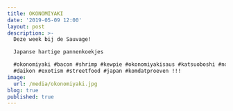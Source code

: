 ```yaml
---
title: OKONOMIYAKI
date: '2019-05-09 12:00'
layout: post
description: >-
  Deze week bij de Sauvage!

  Japanse hartige pannenkoekjes

  #okonomiyaki #bacon #shrimp #kewpie #okonomiyakisaus #katsuoboshi #nori
  #daikon #exotism #streetfood #japan #komdatproeven !!!
image:
  url: /media/okonomiyaki.jpg
blog: true
published: true
---
```


